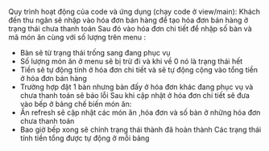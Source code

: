 Quy trình hoạt động của code và ứng dụng (chạy code ở view/main):
 Khách đến thu ngân sẽ nhập vào hóa đơn bán hàng để tạo hóa đơn bán hàng ở trạng thái chưa thanh toán
 Sau đó vào hóa đơn chi tiết để nhập số bàn và mã món ăn cùng với số lượng trên menu :
+ Bàn sẽ từ trạng thái trống sang đang phục vụ
+ Số lượng món ăn ở menu sẽ bị trừ đi và khi về 0 nó là trạng thái hết
+ Tiền sẽ tự động tính ở hóa đơn chi tiết và sẽ tự động cộng vào tổng tiền ở hóa đơn bán hàng
+ Trường hợp đặt 1 bàn nhưng bàn đấy ở hóa đơn khác đang phục vụ và chưa thanh toán sẽ báo lỗi
 Sau khi cập nhật ở hóa đơn chi tiết sẽ đưa vào bếp ở bảng chế biến món ăn:
+ Ấn refresh sẽ cập nhật các món ăn ,hóa đơn và số bàn ở những hóa đơn chưa thanh toán
+ Bao giờ bếp xong sẽ chỉnh trạng thái thành đã hoàn thành
 Các trạng thái tính tiền tổng được tự động ở mỗi bảng
